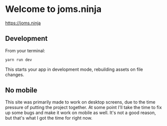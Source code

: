 # Welcome to joms.ninja

https://joms.ninja

## Development

From your terminal:

```sh
yarn run dev
```

This starts your app in development mode, rebuilding assets on file changes.

## No mobile

This site was primarily made to work on desktop screens, due to the time pressure of putting the project together. At some point I'll take the time to fix up some bugs and make it work on mobile as well. It's not a good reason, but that's what I got the time for right now.
